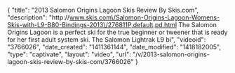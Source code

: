 {
    "title": "2013 Salomon Origins Lagoon Skis Review By Skis.com",
    "description": "http:\/\/www.skis.com\/Salomon-Origins-Lagoon-Womens-Skis-with-L9-B80-Bindings-2013\/276811P,default,pd.html  The Salomon Origins Lagoon is a perfect ski for the true beginner or tweener that is ready for her first adult system ski. The Salomon Lightrak L9 bi",
    "videoid": "3766026",
    "date_created": "1411361144",
    "date_modified": "1418182005",
    "type": "captivate",
    "layout": "video",
    "url": "\/v\/2013-salomon-origins-lagoon-skis-review-by-skis-com\/3766026"
}